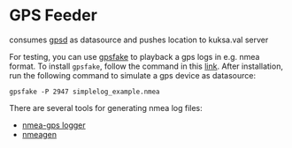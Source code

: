 # GPS Feeder
consumes [gpsd](https://gpsd.gitlab.io/gpsd/) as datasource and pushes location to kuksa.val server

For testing, you can use [gpsfake](https://gpsd.gitlab.io/gpsd/gpsfake.html) to playback a gps logs in e.g. nmea format.
To install `gpsfake`, follow the command in this [link](https://command-not-found.com/gpsfake).
After installation, run the following command to simulate a gps device as datasource:
```
gpsfake -P 2947 simplelog_example.nmea
```

There are several tools for generating nmea log files:
- [nmea-gps logger](https://www.npmjs.com/package/nmea-gps-logger)
- [nmeagen](https://nmeagen.org/)
